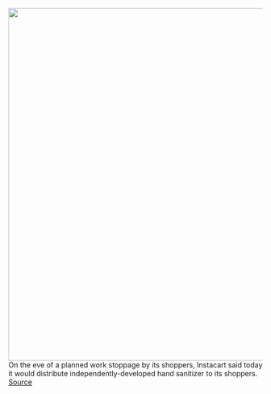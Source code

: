 <img src='https://cdn.vox-cdn.com/thumbor/YEqJlIdbDRYW8jtfxHW_fvCkGq4=/0x0:5194x3465/1200x800/filters:focal(2182x1318:3012x2148)/cdn.vox-cdn.com/uploads/chorus_image/image/66572186/1147794851.jpg.0.jpg' width='700px' /><br/>
On the eve of a planned work stoppage by its shoppers, Instacart said today it would distribute independently-developed hand sanitizer to its shoppers.
<a href='https://www.theverge.com/2020/3/29/21198986/instacart-hand-sanitizer-shoppers-strike-coronavirus'> Source <a/>